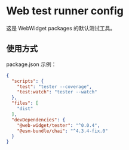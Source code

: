 # Web test runner config

这是 WebWidget packages 的默认测试工具。

## 使用方式

package.json 示例：

```json
{
  "scripts": {
    "test": "tester --coverage",
    "test:watch": "tester --watch"
  },
  "files": [
    "dist"
  ],
  "devDependencies": {
    "@web-widget/tester": "^0.0.4",
    "@esm-bundle/chai": "^4.3.4-fix.0"
  }
}
```